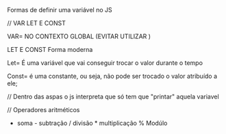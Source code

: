 Formas de definir uma variável no JS

// VAR LET E CONST 


VAR= NO CONTEXTO GLOBAL (EVITAR UTILIZAR )

LET E CONST Forma moderna 

Let= É uma variável que vai conseguir trocar o valor durante o tempo 

Const= é uma constante, ou seja, não pode ser trocado o valor atribuído a ele;


// Dentro das aspas o js interpreta que só tem que "printar" aquela variavel


// Operadores aritméticos

+ soma             - subtração            / divisão        * multiplicação              % Modúlo